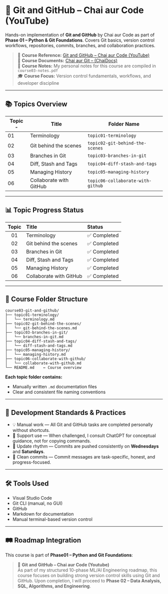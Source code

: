 # 📘 Git and GitHub – Chai aur Code (YouTube)

Hands-on implementation of **Git and GitHub** by Chai aur Code as part of **Phase 01 – Python & Git Foundations**. Covers Git basics, version control workflows, repositories, commits, branches, and collaboration practices.

> 🔗 **Course Reference:** [Git and GitHub – Chai aur Code (YouTube)](https://www.youtube.com/watch?v=q8EevlEpQ2A&t=1s)  
> 📘 **Course Documents:** [Chai aur Git – (ChaiDocs)](https://docs.chaicode.com/youtube/chai-aur-git/welcome)  
> 📒 **Course Notes:** My personal notes for this course are compiled in `course03-notes.pdf`  
> 🎓 **Course Focus:** Version control fundamentals, workflows, and developer discipline

---

## 📚 Topics Overview

| Topic  - | Title                    | Folder Name                       |
|----------|--------------------------|-----------------------------------|
| 01       | Terminology              | `topic01-terminology`             |
| 02       | Git behind the scenes    | `topic02-git-behind-the-scenes`   |
| 03       | Branches in Git          | `topic03-branches-in-git`         |
| 04       | Diff, Stash and Tags     | `topic04-diff-stash-and-tags`     |
| 05       | Managing History         | `topic05-managing-history`        |
| 06       | Collaborate with GitHub  | `topic06-collaborate-with-github` |

---

## 📊 Topic Progress Status

| Topic    | Title                     | Status         |
|:--------:|:--------------------------|:---------------|
|   01     | Terminology               | ✅ Completed   |
|   02     | Git behind the scenes     | ✅ Completed   |
|   03     | Branches in Git           | ✅ Completed   |
|   04     | Diff, Stash and Tags      | ✅ Completed   |
|   05     | Managing History          | ✅ Completed   |
|   06     | Collaborate with GitHub   | ✅ Completed   |

---

## 🧱 Course Folder Structure

```
course03-git-and-github/
├── topic01-terminology/
│   └── terminology.md
├── topic02-git-behind-the-scenes/
│   └── git-behind-the-scenes.md
├── topic03-branches-in-git/
│   └── branches-in-git.md
├── topic04-diff-stash-and-tags/
│   └── diff-stash-and-tags.md
├── topic05-managing-history/
│   └── managing-history.md
├── topic06-collaborate-with-github/ 
│   └── collaborate-with-github.md
└── README.md    ← Course overview

```

**Each topic folder contains:**
- Manually written `.md` documentation files  
- Clear and consistent file naming conventions

---

## 🧭 Development Standards & Practices

- 💡 Manual work — All Git and GitHub tasks are completed personally without shortcuts.
- 🤝 Support use — When challenged, I consult ChatGPT for conceptual guidance, not for copying commands.
- 🔄 Update rhythm — Commits are pushed consistently on **Wednesdays** and **Saturdays**.
- 📌 Clean commits — Commit messages are task-specific, honest, and progress-focused.

---

## 🛠️ Tools Used
  
- Visual Studio Code  
- Git CLI (manual, no GUI)  
- GitHub  
- Markdown for documentation  
- Manual terminal-based version control

---

## 🛤️ Roadmap Integration

This course is part of **Phase01 – Python and Git Foundations**:

> 🔸 **Git and GitHub – Chai aur Code (Youtube)**  
As part of my structured 10-phase ML/AI Engineering roadmap, this course focuses on building strong version control skills using Git and GitHub. Upon completion, I will proceed to **Phase 02 – Data Analysis, SQL, Algorithms, and Engineering**.